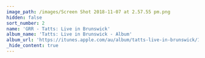 ```yaml
---
image_path: /images/Screen Shot 2018-11-07 at 2.57.55 pm.png
hidden: false
sort_number: 2
name: 'GRR - Tatts: Live in Brunswick'
album_name: 'Tatts: Live in Brunswick - Album'
album_url: 'https://itunes.apple.com/au/album/tatts-live-in-brunswick/1313682672'
_hide_content: true
---
```


